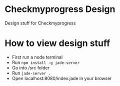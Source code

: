 # Checkmyprogress Design
Design stuff for Checkmyprogress

# How to view design stuff

- First run a node terminal
- Run `npm install -g jade-server`
- Go into /src folder
- Run `jade-server .`
- Open localhost:8080/index.jade in your browser